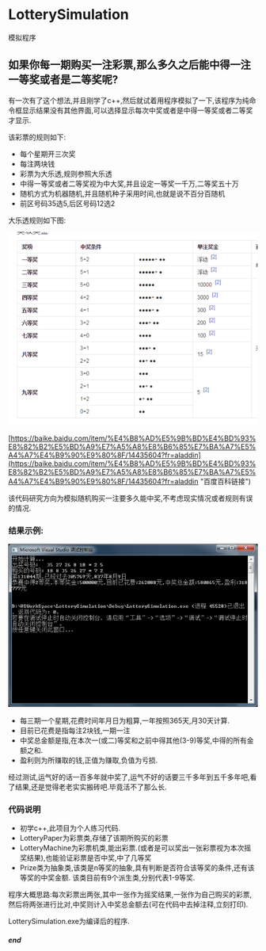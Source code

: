 # LotterySimulation
模拟程序

如果你每一期购买一注彩票,那么多久之后能中得一注一等奖或者是二等奖呢?
---
有一次有了这个想法,并且刚学了c++,然后就试着用程序模拟了一下,该程序为纯命令框显示结果没有其他界面,可以选择显示每次中奖或者是中得一等奖或者二等奖才显示.

该彩票的规则如下:

 * 每个星期开三次奖
 * 每注两块钱
 * 彩票为大乐透,规则参照大乐透
 * 中得一等奖或者二等奖视为中大奖,并且设定一等奖一千万,二等奖五十万
 * 随机方式为机器随机,并且随机种子采用时间,也就是说不百分百随机
 * 前区号码35选5,后区号码12选2

大乐透规则如下图:

![规则](dlt.png)

[https://baike.baidu.com/item/%E4%B8%AD%E5%9B%BD%E4%BD%93%E8%82%B2%E5%BD%A9%E7%A5%A8%E8%B6%85%E7%BA%A7%E5%A4%A7%E4%B9%90%E9%80%8F/14435604?fr=aladdin](https://baike.baidu.com/item/%E4%B8%AD%E5%9B%BD%E4%BD%93%E8%82%B2%E5%BD%A9%E7%A5%A8%E8%B6%85%E7%BA%A7%E5%A4%A7%E4%B9%90%E9%80%8F/14435604?fr=aladdin "百度百科链接")

该代码研究方向为模拟随机购买一注要多久能中奖,不考虑现实情况或者规则有误的情况.


### 结果示例:

![模拟结果1](result_1.png)

 * 每三期一个星期,花费时间年月日为粗算,一年按照365天,月30天计算.
 * 目前已花费是指每注2块钱,一期一注
 * 中奖总金额是指,在本次一(或二)等奖和之前中得其他(3-9)等奖,中得的所有金额之和.
 * 盈利则为所赚取的钱,正值为赚取,负值为亏损.
  
 经过测试,运气好的话一百多年就中奖了,运气不好的话要三千多年到五千多年吧,看了结果,还是觉得老老实实搬砖吧.毕竟活不了那么长.



### 代码说明

 * 初学c++,此项目为个人练习代码.
 * LotteryPaper为彩票类,存储了该期所购买的彩票
 * LotteryMachine为彩票机类,能出彩票.(或者是可以奖出一张彩票视为本次摇奖结果),也能验证彩票是否中奖,中了几等奖
 * Prize类为抽象类,该类是n等奖的抽象,具有判断是否符合该等奖的条件,还有该等奖的中奖金额. 该类目前有9个派生类,分别代表1-9等奖.

程序大概思路:每次彩票出两张,其中一张作为摇奖结果,一张作为自己购买的彩票,然后将两张进行比对,中奖则计入中奖总金额去(可在代码中去掉注释,立刻打印).

LotterySimulation.exe为编译后的程序.

##### end